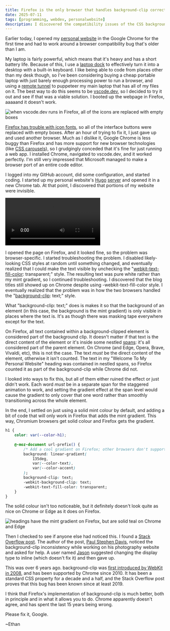 ```yaml
---
title: Firefox is the only browser that handles background-clip correctly
date: 2025-07-11
tags: [programming, webdev, personalwebsite]
description: I discovered the compatibility issues of the CSS background-clip attribute
---
```


Earlier today, I opened my [personal website](/blog/personalwebsite) in the Google Chrome for the first time and had to work around a browser compatibility bug that's older than I am.

My laptop is fairly powerful, which means that it's heavy and has a short battery life. Because of this, I use a [laptop dock](https://www.youtube.com/watch?v=Pc31L3zJiaU) to effectively turn it into a desktop with a built-in keyboard. I like being able to code from places other than my desk though, so I've been considering buying a cheap portable laptop with just barely enough processing power to run a browser, and using a [remote tunnel](https://code.visualstudio.com/docs/remote/tunnels) to puppeteer my main laptop that has all of my files on it. The best way to do this seems to be [vscode.dev](https://code.visualstudio.com/blogs/2021/10/20/vscode-dev), so I decided to try it out and see if that was a viable solution. I booted up the webpage in Firefox, aaaaand it doesn't work.

![when vscode.dev runs in Firefox, all of the icons are replaced with empty boxes](/media/vscode-dot-dev-icon-font.webp)

[Firefox has trouble with icon fonts](https://support.mozilla.org/en-US/questions/1016919), so all of the interface buttons were replaced with empty boxes. After an hour of trying to fix it, I just gave up and used another browser. Much as I dislike it, Google Chrome is less buggy than Firefox and has more support for new browser technologies (like [CSS carousels](https://chrome.dev/carousel/)), so I grudgingly conceded that it's fine for just running a web app. I installed Chrome, navigated to vscode.dev, and it worked perfectly. I'm still very impressed that Microsoft managed to make a browser port of an entire code editor.

I logged into my GitHub account, did some configuration, and started coding. I started up my personal website's [Hugo](/blog/hugoswitch) [server](https://gohugo.io/commands/hugo_server/) and opened it in a new Chrome tab. At that point, I discovered that portions of my website were invisible.

![The mint gradient is visible on Firefox but not on Chrome](/media/background-clip-firefox-chrome.webm)

I opened the page on Firefox, and it looked fine, so the problem was browser-specific. I started troubleshooting the problem. I disabled likely-looking CSS styles at random until something changed, and eventually realized that I could make the text visible by unchecking the "[webkit-text-fill-color](https://developer.mozilla.org/en-US/docs/Web/CSS/-webkit-text-fill-color): transparent;" style. The resulting text was pure white rather than my mint gradient, so I continued troubleshooting. I discovered that the blog titles still showed up on Chrome despite using -webkit-text-fill-color style. I eventually realized that the problem was in how the two browsers handled the "[background-clip](https://developer.mozilla.org/en-US/docs/Web/CSS/background-clip): text;" style.

What "background-clip: text;" does is makes it so that the background of an element (in this case, the background is the mint gradient) is only visible in places where the text is. It's as though there was masking tape everywhere except for the text.

On Firefox, all text contained within a background-clipped element is considered part of the background clip. It doesn't matter if that text is the direct content of the element or it's inside some nestled [spans](https://developer.mozilla.org/en-US/docs/Web/HTML/Reference/Elements/span): it's all considered part of the parent element. On Chrome (and Edge, Opera, Brave, Vivaldi, etc), this is not the case. The text *must* be the direct content of the element, otherwise it isn't counted. The text in my "Welcome To My Personal Website" heading was contained in nestled spans, so Firefox counted it as part of the background-clip while Chrome did not.

I looked into ways to fix this, but all of them either ruined the effect or just didn't work. Each word *must* be in a separate span for the staggered animation to work, and setting the gradient effect at the span level would cause the gradient to only cover that one word rather than smoothly transitioning across the whole element. 

In the end, I settled on just using a solid mint colour by default, and adding a bit of code that will only work in Firefox that adds the mint gradient. This way, Chromium browsers get solid colour and Firefox gets the gradient.

```css
h1 {
    color: var(--color-h1);
    
    @-moz-document url-prefix() {
        /* Add a cool gradient on Firefox; other browsers don't support it :( */
        background: linear-gradient(
            135deg,
            var(--color-text),
            var(--color-accent)
        );
        background-clip: text;
        -webkit-background-clip: text;
        -webkit-text-fill-color: transparent;
    }
}
```

The solid colour isn't too noticeable, but it definitely doesn't look quite as nice on Chrome or Edge as it does on Firefox.

![headings have the mint gradient on Firefox, but are solid teal on Chrome and Edge](/media/mint-headings-firefox-chrome-edge.webp)

Then I checked to see if anyone else had noticed this. I found a [Stack Overflow post](https://stackoverflow.com/questions/55198363/webkit-background-clip-text-working-on-mozilla-but-not-on-chrome). The author of the post, [Paul Stephen Davis](https://stackoverflow.com/users/5925418/paul-stephen-davis), noticed the background-clip inconsistency while working on his photography website and asked for help. A user named [Jason](https://stackoverflow.com/users/4243228/jason) suggested changing the display type to inline (which doesn't fix it) and then gave up. 

This was over 6 years ago. background-clip was [first introduced by WebKit in 2008](https://www.css3.info/webkit-introduces-background-cliptext/), and has been supported by Chrome since 2010. It has been a standard CSS property for a decade and a half, and the Stack Overflow post proves that this bug has been known since at least 2019.

I think that Firefox's implementation of background-clip is much better, both in principle and in what it allows you to do. Chrome apparently doesn't agree, and has spent the last 15 years being wrong.

Please fix it, Google.

~Ethan